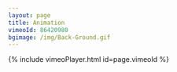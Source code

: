 ```yaml
---
layout: page
title: Animation
vimeoId: 86420980
bgimage: /img/Back-Ground.gif
---
```


{% include vimeoPlayer.html id=page.vimeoId %}